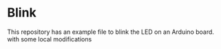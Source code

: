 # Blink

This repository has an example file to blink the LED on an Arduino board.
with some local modifications
